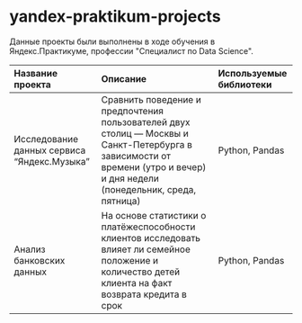 # yandex-praktikum-projects

Данные проекты были выполнены в ходе обучения в Яндекс.Практикуме, профессии "Специалист по Data Science".

| Название проекта | Описание | Используемые библиотеки|
|:-----|:----|:----------|
| Исследование данных сервиса “Яндекс.Музыка” | Сравнить поведение и предпочтения пользователей двух столиц — Москвы и Санкт-Петербурга в зависимости от времени (утро и вечер) и дня недели (понедельник, среда, пятница)| Python, Pandas |
| Анализ банковских данных | На основе статистики о платёжеспособности клиентов исследовать влияет ли семейное положение и количество детей клиента на факт возврата кредита в срок | Python, Pandas |
